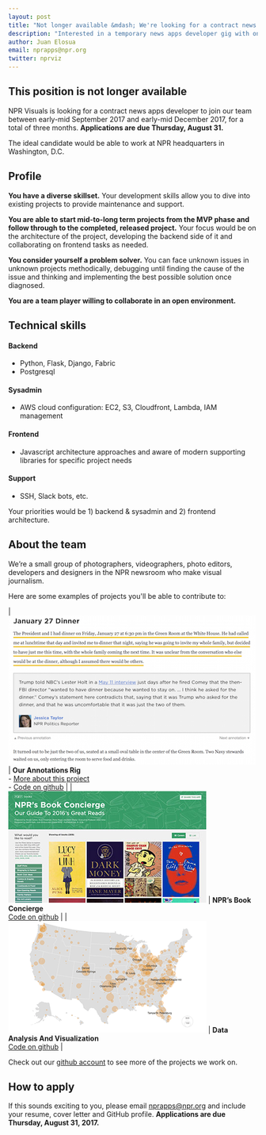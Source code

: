 ```yaml
---
layout: post
title: "Not longer available &mdash; We're looking for a contract news apps developer"
description: "Interested in a temporary news apps developer gig with one of the best teams in the industry? We're looking for you."
author: Juan Elosua
email: nprapps@npr.org
twitter: nprviz
---
```


## This position is not longer available

NPR Visuals is looking for a contract news apps developer to join our team between early-mid September 2017 and early-mid December 2017, for a total of three months. **Applications are due Thursday, August 31.**

The ideal candidate would be able to work at NPR headquarters in Washington, D.C.

## Profile

**You have a diverse skillset.** Your development skills allow you to dive into existing projects to provide maintenance and support.

**You are able to start mid-to-long term projects from the MVP phase and follow through to the completed, released project.** Your focus would be on the architecture of the project, developing the backend side of it and collaborating on frontend tasks as needed.

**You consider yourself a problem solver.** You can face unknown issues in unknown projects methodically, debugging until finding the cause of the issue and thinking and implementing the best possible solution once diagnosed.

**You are a team player willing to collaborate in an open environment.**

## Technical skills

#### Backend

* Python, Flask, Django, Fabric
* Postgresql

#### Sysadmin

* AWS cloud configuration: EC2, S3, Cloudfront, Lambda, IAM management

#### Frontend

* Javascript architecture approaches and aware of modern supporting libraries for specific project needs

#### Support

* SSH, Slack bots, etc.

Your priorities would be 1) backend & sysadmin and 2) frontend architecture.

## About the team

We’re a small group of photographers, videographers, photo editors, developers and designers in the NPR newsroom who make visual journalism.

Here are some examples of projects you'll be able to contribute to:

| [![Annotations](/img/posts/annotations.jpg)](http://www.npr.org/2017/06/07/531643428/comey-opening-statement-for-senate-intelligence-hearing-annotated) | **Our Annotations Rig** <br /> - [More about this project](https://source.opennews.org/articles/how-npr-transcribes-and-fact-checks-debates-live/) <br/> - [Code on github](https://github.com/nprapps/anno-docs) |
| [![NPR's Book Concierge 2016](/img/posts/intern-book-concierge.jpg)](http://apps.npr.org/best-books-2016/) | **NPR’s Book Concierge** <br /> [Code on github](https://github.com/nprapps/books16) |
| [![Semi-Automatic Weapons Without A Background Check Can Be Just A Click Away](/img/posts/intern-armslist.png)](http://www.npr.org/sections/alltechconsidered/2016/06/17/482483537/semi-automatic-weapons-without-a-background-check-can-be-just-a-click-away) | **Data Analysis And Visualization** <br /> [Code on github](https://github.com/nprapps/dailygraphics) |

<!-- link to the repos (and src post) in each example, last one — link to dg rig and say "data analysis and visualization" -->

Check out our [github account](https://github.com/nprapps/) to see more of the projects we work on.

## How to apply

If this sounds exciting to you, please email [nprapps@npr.org](mailto:nprapps@npr.org) and include your resume, cover letter and GitHub profile. **Applications are due Thursday, August 31, 2017.**
